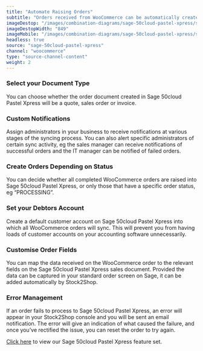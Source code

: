 ```yaml
---
title: "Automate Raising Orders"
subtitle: "Orders received from WooCommerce can be automatically created in Sage 50cloud Pastel Xpress."
imageDestop: "/images/combination-diagrams/sage-50cloud-pastel-xpress/sage-50cloud-pastel-xpress-woocommerce-orders.svg"
imageDestopWidth: "849"
imageMobile: "/images/combination-diagrams/sage-50cloud-pastel-xpress/sage-50cloud-pastel-xpress-woocommerce-orders.svg"
headless: true
source: "sage-50cloud-pastel-xpress"
channel: "woocommerce"
type: "source-channel-content"
weight: 2
---
```


### Select your Document Type
You can choose whether the order document created in Sage 50cloud Pastel Xpress will be a quote, sales order or invoice.

### Custom Notifications
Assign administrators in your business to receive notifications at various stages of the syncing process. You can also alert specific administrators of certain sync activity, eg the sales manager can receive notifications of successful orders and the IT manager can be notified of failed orders.

### Create Orders Depending on Status
You can decide whether all completed WooCommerce orders are raised into Sage 50cloud Pastel Xpress, or only those that have a specific order status, eg “PROCESSING”.

### Set your Debtors Account
Create a default customer account on Sage 50cloud Pastel Xpress into which all WooCommerce orders will sync. This will prevent you from having loads of customer accounts on your accounting software unnecessarily.

### Customise Order Fields
You can map the data received on the WooCommerce order to the relevant fields on the Sage 50cloud Pastel Xpress sales document. Provided the data can be captured in your standard order screen on Sage, it can be added automatically by Stock2Shop.

### Error Management
If an order fails to process to Sage 50cloud Pastel Xpress, an error will appear in your Stock2Shop console and you will be sent an email notification. The error will give an indication of what caused the failure, and once you’ve rectified the issue, you can reset the order to try again.

[Click here](/help/features/sage-50cloud-pastel-xpress/ "Sage 50cloud Pastel Xpress Features") to view our Sage 50cloud Pastel Xpress feature set.